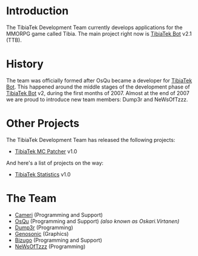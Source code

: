 # Introduction #
The TibiaTek Development Team currently develops applications for the MMORPG game called Tibia. The main project right now is [TibiaTek Bot](TibiaTekBot.md) v2.1 (TTB).

# History #
The team was officially formed after OsQu became a developer for [TibiaTek Bot](TibiaTekBot.md). This happened around the middle stages of the development phase of [TibiaTek Bot](TibiaTekBot.md) v2, during the first months of 2007. Almost at the end of 2007 we are proud to introduce new team members: Dump3r and NeWsOfTzzz.

# Other Projects #
The TibiaTek Development Team has released the following projects:

  * [TibiaTek MC Patcher](TibiaTekMCPatcher.md) v1.0

And here's a list of projects on the way:

  * [TibiaTek Statistics](TibiaTekStatistics.md) v1.0

# The Team #

  * [Cameri](Cameri.md) (Programming and Support)
  * [OsQu](OsQu.md) (Programming and Support) _(also known as Oskari.Virtanen)_
  * [Dump3r](Dump3r.md) (Programming)
  * [Genosonic](Genosonic.md) (Graphics)
  * [Bizugo](Bizugo.md) (Programming and Support)
  * [NeWsOfTzzz](NeWsOfTzzz.md) (Programming)